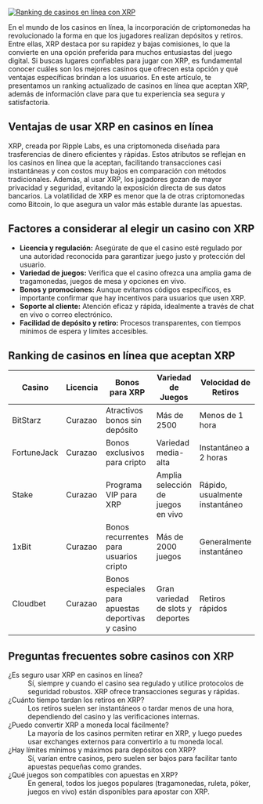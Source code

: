 [![Ranking de casinos en línea con XRP](https://123-caf.pages.dev/gitsignup.png)](https://vrmoo.ru/Bt82HjjY)

<p>En el mundo de los casinos en línea, la incorporación de criptomonedas ha revolucionado la forma en que los jugadores realizan depósitos y retiros. Entre ellas, XRP destaca por su rapidez y bajas comisiones, lo que la convierte en una opción preferida para muchos entusiastas del juego digital. Si buscas lugares confiables para jugar con XRP, es fundamental conocer cuáles son los mejores casinos que ofrecen esta opción y qué ventajas específicas brindan a los usuarios. En este artículo, te presentamos un ranking actualizado de casinos en línea que aceptan XRP, además de información clave para que tu experiencia sea segura y satisfactoria.</p>  <h2>Ventajas de usar XRP en casinos en línea</h2> <p>XRP, creada por Ripple Labs, es una criptomoneda diseñada para trasferencias de dinero eficientes y rápidas. Estos atributos se reflejan en los casinos en línea que la aceptan, facilitando transacciones casi instantáneas y con costos muy bajos en comparación con métodos tradicionales. Además, al usar XRP, los jugadores gozan de mayor privacidad y seguridad, evitando la exposición directa de sus datos bancarios. La volatilidad de XRP es menor que la de otras criptomonedas como Bitcoin, lo que asegura un valor más estable durante las apuestas.</p>  <h2>Factores a considerar al elegir un casino con XRP</h2> <ul>   <li><strong>Licencia y regulación:</strong> Asegúrate de que el casino esté regulado por una autoridad reconocida para garantizar juego justo y protección del usuario.</li>   <li><strong>Variedad de juegos:</strong> Verifica que el casino ofrezca una amplia gama de tragamonedas, juegos de mesa y opciones en vivo.</li>   <li><strong>Bonos y promociones:</strong> Aunque evitamos códigos específicos, es importante confirmar que hay incentivos para usuarios que usen XRP.</li>   <li><strong>Soporte al cliente:</strong> Atención eficaz y rápida, idealmente a través de chat en vivo o correo electrónico.</li>   <li><strong>Facilidad de depósito y retiro:</strong> Procesos transparentes, con tiempos mínimos de espera y límites accesibles.</li> </ul>  <h2>Ranking de casinos en línea que aceptan XRP</h2> <table>   <thead>     <tr>       <th>Casino</th>       <th>Licencia</th>       <th>Bonos para XRP</th>       <th>Variedad de Juegos</th>       <th>Velocidad de Retiros</th>     </tr>   </thead>   <tbody>     <tr>       <td>BitStarz</td>       <td>Curazao</td>       <td>Atractivos bonos sin depósito</td>       <td>Más de 2500</td>       <td>Menos de 1 hora</td>     </tr>     <tr>       <td>FortuneJack</td>       <td>Curazao</td>       <td>Bonos exclusivos para cripto</td>       <td>Variedad media-alta</td>       <td>Instantáneo a 2 horas</td>     </tr>     <tr>       <td>Stake</td>       <td>Curazao</td>       <td>Programa VIP para XRP</td>       <td>Amplia selección de juegos en vivo</td>       <td>Rápido, usualmente instantáneo</td>     </tr>     <tr>       <td>1xBit</td>       <td>Curazao</td>       <td>Bonos recurrentes para usuarios cripto</td>       <td>Más de 2000 juegos</td>       <td>Generalmente instantáneo</td>     </tr>     <tr>       <td>Cloudbet</td>       <td>Curazao</td>       <td>Bonos especiales para apuestas deportivas y casino</td>       <td>Gran variedad de slots y deportes</td>       <td>Retiros rápidos</td>     </tr>   </tbody> </table>  <h2>Preguntas frecuentes sobre casinos con XRP</h2> <dl>   <dt>¿Es seguro usar XRP en casinos en línea?</dt>   <dd>Sí, siempre y cuando el casino sea regulado y utilice protocolos de seguridad robustos. XRP ofrece transacciones seguras y rápidas.</dd>    <dt>¿Cuánto tiempo tardan los retiros en XRP?</dt>   <dd>Los retiros suelen ser instantáneos o tardar menos de una hora, dependiendo del casino y las verificaciones internas.</dd>    <dt>¿Puedo convertir XRP a moneda local fácilmente?</dt>   <dd>La mayoría de los casinos permiten retirar en XRP, y luego puedes usar exchanges externos para convertirlo a tu moneda local.</dd>    <dt>¿Hay límites mínimos y máximos para depósitos con XRP?</dt>   <dd>Sí, varían entre casinos, pero suelen ser bajos para facilitar tanto apuestas pequeñas como grandes.</dd>    <dt>¿Qué juegos son compatibles con apuestas en XRP?</dt>   <dd>En general, todos los juegos populares (tragamonedas, ruleta, póker, juegos en vivo) están disponibles para apostar con XRP.</dd> </dl>